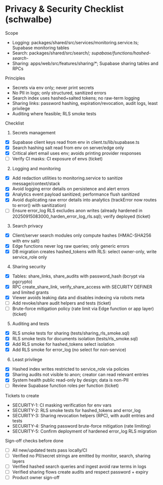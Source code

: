 # Privacy & Security Checklist (schwalbe)

Scope
- Logging: packages/shared/src/services/monitoring.service.ts; Supabase monitoring tables
- Search: packages/shared/src/search/*; supabase/functions/hashed-search-*
- Sharing: apps/web/src/features/sharing/*; Supabase sharing tables and RPCs

Principles
- Secrets via env only; never print secrets
- No PII in logs; only structured, sanitized errors
- Search index uses hashed+salted tokens; no raw-term logging
- Sharing links: password hashing, expiration/revocation, audit logs, least privilege
- Auditing where feasible; RLS smoke tests

Checklist

1) Secrets management
- [x] Supabase client keys read from env in client.ts/lib/supabase.ts
- [x] Search hashing salt read from env on server/edge only
- [x] Critical alert email uses env; avoids printing provider responses
- [ ] Verify CI masks: CI exposure of envs (ticket)

2) Logging and monitoring
- [x] Add redaction utilities to monitoring.service to sanitize message/context/stack
- [x] Avoid logging error details on persistence and alert errors
- [x] Analytics event payload sanitized; performance flush sanitized
- [x] Avoid duplicating raw error details into analytics (trackError now routes to error() with sanitization)
- [ ] Ensure error_log RLS excludes anon writes (already hardened in 20250915083000_harden_error_log_rls.sql); verify deployed (ticket)

3) Search privacy
- [x] Client/server search modules only compute hashes (HMAC-SHA256 with env salt)
- [x] Edge functions never log raw queries; only generic errors
- [x] DB migration creates hashed_tokens with RLS: select owner-only, write service_role only

4) Sharing security
- [x] Tables: share_links, share_audits with password_hash (bcrypt via pgcrypto)
- [x] RPC create_share_link, verify_share_access with SECURITY DEFINER and limited grants
- [x] Viewer avoids leaking data and disables indexing via robots meta
- [ ] Add revoke/share audit helpers and tests (ticket)
- [ ] Brute-force mitigation policy (rate limit via Edge function or app layer) (ticket)

5) Auditing and tests
- [x] RLS smoke tests for sharing (tests/sharing_rls_smoke.sql)
- [x] RLS smoke tests for documents isolation (tests/rls_smoke.sql)
- [x] Add RLS smoke for hashed_tokens select isolation
- [x] Add RLS smoke for error_log (no select for non-service)

6) Least privilege
- [x] Hashed index writes restricted to service_role via policies
- [x] Sharing audits not visible to anon; creator can read relevant entries
- [x] System health public read-only by design; data is non-PII
- [ ] Review Supabase function roles per function (ticket)

Tickets to create
- SECURITY-1: CI masking verification for env vars
- SECURITY-2: RLS smoke tests for hashed_tokens and error_log
- SECURITY-3: Sharing revocation helpers (RPC), with audit entries and tests
- SECURITY-4: Sharing password brute-force mitigation (rate limiting)
- SECURITY-5: Confirm deployment of hardened error_log RLS migration

Sign-off checks before done
- [ ] All new/updated tests pass locally/CI
- [ ] Verified no PII/secret strings are emitted by monitor, search, sharing layers
- [ ] Verified hashed search queries and ingest avoid raw terms in logs
- [ ] Verified sharing flows create audits and respect password + expiry
- [ ] Product owner sign-off
